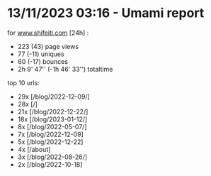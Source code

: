 # 13/11/2023 03:16 - Umami report
for www.shifeiti.com [24h] :

 - 223 (43) page views
 - 77 (-11) uniques
 - 60 (-17) bounces
 - 2h 9' 47'' (-1h 46' 33'') totaltime


top 10 urls:
 - 29x [/blog/2022-12-09/]
 - 28x [/]
 - 21x [/blog/2022-12-22/]
 - 18x [/blog/2023-01-12/]
 - 8x [/blog/2022-05-07/]
 - 7x [/blog/2022-12-09]
 - 5x [/blog/2022-12-22]
 - 4x [/about]
 - 3x [/blog/2022-08-26/]
 - 2x [/blog/2022-10-18]


